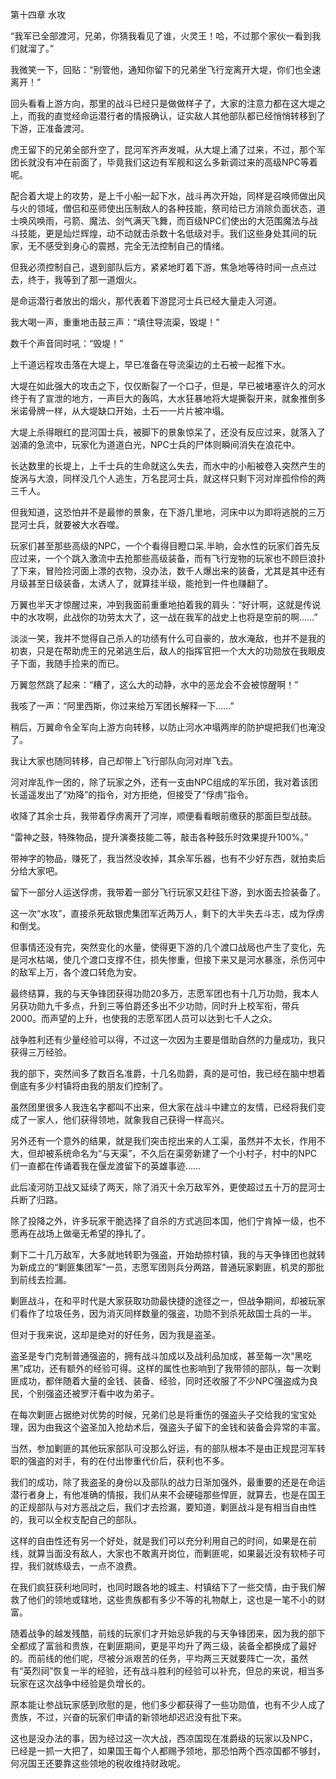 第十四章 水攻


“我军已全部渡河，兄弟，你猜我看见了谁，火灵王！哈，不过那个家伙一看到我们就溜了。”

我微笑一下，回贴：“别管他，通知你留下的兄弟坐飞行宠离开大堤，你们也全速离开！”

回头看看上游方向，那里的战斗已经只是做做样子了，大家的注意力都在这大堤之上，而我的直觉经命运潜行者的情报确认，证实敌人其他部队都已经悄悄转移到了下游，正准备渡河。

虎王留下的兄弟全部升空了，昆河军齐声发喊，从大堤上涌了过来，不过，那个军团长就没有冲在前面了，毕竟我们这边有军舰和这么多新调过来的高级NPC等着呢。

配合着大堤上的攻势，是上千小船一起下水，战斗再次开始，同样是召唤师做出风与火的领域，僧侣和巫师使出压制敌人的各种技能，祭司给已方消除负面状态，道士唤风唤雨，弓箭、魔法、剑气满天飞舞，而百级NPC们使出的大范围魔法与战斗技能，更是灿烂辉煌，动不动就击杀数十名低级对手。我们这些身处其间的玩家，无不感受到身心的震撼，完全无法控制自己的情绪。

但我必须控制自己，退到部队后方，紧紧地盯着下游，焦急地等待时间一点点过去，终于，我等到了那一道烟火。

是命运潜行者放出的烟火，那代表着下游昆河士兵已经大量走入河道。

我大喝一声，重重地击鼓三声：“填住导流渠，毁堤！”

数千个声音同时吼：“毁堤！”

上千道远程攻击落在大堤上，早已准备在导流渠边的土石被一起推下水。

大堤在如此强大的攻击之下，仅仅断裂了一个口子，但是，早已被堵塞许久的河水终于有了宣泄的地方，一声巨大的轰鸣，大水狂暴地将大堤撕裂开来，就象推倒多米诺骨牌一样，从大堤缺口开始，土石一一片片被冲塌。

大堤上杀得眼红的昆河国士兵，被脚下的景象惊呆了，还没有反应过来，就落入了汹涌的急流中，玩家化为道道白光，NPC士兵的尸体则瞬间消失在浪花中。

长达数里的长堤上，上千士兵的生命就这么失去，而水中的小船被卷入突然产生的旋涡与大浪，同样没几个人逃生，万名昆河士兵，就这样只剩下河对岸孤伶伶的两三千人。

但我知道，这恐怕并不是最惨的景象，在下游几里地，河床中以为即将逃脱的三万昆河士兵，就要被大水吞噬。

玩家们甚至那些高级的NPC，一个个看得目瞪口呆.半晌，会水性的玩家们首先反应过来，一个个跳入激流中去抢那些高级装备，而有飞行宠物的玩家也不顾巨浪扑了下来，冒险捡河面上漂的衣物，没办法，数千人爆出来的装备，尤其是其中还有月级甚至日级装备，太诱人了，就算挂半级，能抢到一件也赚翻了。

万翼也半天才惊醒过来，冲到我面前重重地拍着我的肩头：“好计啊，这就是传说中的水攻啊，此战你的功劳太大了，这一战在我军的战史上也将是空前的啊……”

淡淡一笑，我并不觉得自己杀人的功绩有什么可自豪的，放水淹敌，也并不是我的初衷，只是在帮助虎王的兄弟逃生后，敌人的指挥官把一个大大的功勋放在我眼皮子下面，我随手捡来的而已。

万翼忽然跳了起来：“糟了，这么大的动静，水中的恶龙会不会被惊醒啊！”

我咳了一声：“阿里西斯，你过来给万军团长解释一下……”

稍后，万翼命令全军向上游方向转移，以防止河水冲塌两岸的防护堤把我们也淹没了。

我让大家也随同转移，自己却带上飞行部队向河对岸飞去。

河对岸乱作一团的，除了玩家之外，还有一支由NPC组成的军乐团，我对着该团长遥遥发出了“劝降”的指令，对方拒绝，但接受了“俘虏”指令。

收降了其余士兵，我带着俘虏离开了河岸，顺便看看眼前缴获的那面巨型战鼓。

“雷神之鼓，特殊物品，提升演奏技能二等，敲击各种鼓乐时效果提升100%。”

带神字的物品，赚死了，我当然没收掉，其余军乐器，也有不少好东西，就拍卖后分给大家吧。

留下一部分人运送俘虏，我带着一部分飞行玩家又赶往下游，到水面去捡装备了。

这一次“水攻”，直接杀死敌银虎集团军近两万人，剩下的大半失去斗志，成为俘虏和倒戈。

但事情还没有完，突然变化的水量，使得更下游的几个渡口战局也产生了变化，先是河水枯竭，使几个渡口支撑不住，损失惨重，但接下来又是河水暴涨，杀伤河中的敌军上万，各个渡口转危为安。

最终结算，我的与天争锋团获得功勋20多万，志愿军团也有十几万功勋，我本人另获功勋九千多点，升到三等伯爵还多出不少功勋，同时升上校军衔，带兵2000。而声望的上升，也使我的志愿军团人员可以达到七千人之众。

战争胜利还有少量经验可以得，不过这一次因为主要是借助自然的力量成功，我只获得三万经验。

我的部下，突然间多了数百名准爵，十几名勋爵，真的是可怕，我已经在脑中想着倒底有多少村镇将由我的朋友们控制了。

虽然团里很多人我连名字都叫不出来，但大家在战斗中建立的友情，已经将我们变成了一家人，他们获得领地，就象我自己获得一样高兴。

另外还有一个意外的结果，就是我们突击挖出来的人工渠，虽然并不太长，作用不大，但却被系统命名为“与天渠”，不久后在渠旁新建了一个小村子，村中的NPC们一直都在传诵着我在偃龙渡留下的英雄事迹……

此后凌河防卫战又延续了两天，除了消灭十余万敌军外，更使超过五十万的昆河士兵断了归路。

除了投降之外，许多玩家干脆选择了自杀的方式逃回本国，他们宁肯掉一级，也不愿再在战场上做毫无希望的挣扎了。

剩下二十几万敌军，大多就地转职为强盗，开始劫掠村镇，我的与天争锋团也就转为新成立的“剿匪集团军”一员，志愿军团则兵分两路，普通玩家剿匪，机灵的那批到前线去捡漏。

剿匪战斗，在和平时代是大家获取功勋最快捷的途径之一，但战争期间，却被玩家们看作了垃圾任务，因为消灭同样数量的强盗，功勋不到杀死敌国士兵的一半。

但对于我来说，这却是绝对的好任务，因为我是盗圣。

盗圣是专门克制普通强盗的，拥有战斗加成以及战利品加成，甚至每一次“黑吃黑”成功，还有额外的经验可得。这样的属性也影响到了我带领的部队，每一次剿匪成功，都伴随着大量的金钱、装备、经验，同时还收服了不少NPC强盗成为良民，个别强盗还被罗汗看中收为弟子。

在每次剿匪占据绝对优势的时候，兄弟们总是将重伤的强盗头子交给我的宝宝处理，因为由我这个盗圣加入抢劫术后，强盗头子留下的金钱和装备会异常的丰富。

当然，参加剿匪的其他玩家部队可没那么好运，有的部队根本不是由正规昆河军转职的强盗的对手，有的在付出惨重代价后，获利也不多。

我们的成功，除了我盗圣的身份以及部队的战力日渐加强外，最重要的还是在命运潜行者身上，有他准确的情报，我们从来不会硬碰那些悍匪，就算去，也是在国王的正规部队与对方恶战之后，我们才去捡漏，要知道，剿匪战斗是有相当自由性的，我可以全权支配自己的部队。

这样的自由性还有另一个好处，就是我们可以充分利用自己的时间，如果是在前线，就算当面没有敌人，大家也不敢离开岗位，而剿匪呢，如果最近没有软柿子可捏，我们就练级去，一点不浪费。

在我们疯狂获利地同时，也同时跟各地的城主、村镇结下了一些交情，由于我们解救了他们的领地或辖地，这些贵族都有多少不等的礼物献上，这也是一笔不小的财富。

随着战争的越发残酷，前线的玩家们才开始忌妒我的与天争锋团来，因为我的部下全都成了富翁和贵族，在剿匪期间，更是平均升了两三级，装备全都换成了最好的。而前线的他们呢，尽被分派艰苦的任务，平均两三天就要阵亡一次，虽然有“英烈祠”恢复一半的经验，还有战斗胜利的经验可以补充，但总的来说，相当多玩家在这次战争中经验是负增长的。

原本能让参战玩家感到欣慰的是，他们多少都获得了一些功勋值，也有不少人成了贵族，不过，兴奋的玩家们申请的新领地却迟迟没有批下来。

这也是没办法的事，因为经过这一次大战，西凉国现在准爵级的玩家以及NPC，已经是一抓一大把了，如果国王每个人都赐予领地，那恐怕两个西凉国都不够封，何况国王还要靠这些领地的税收维持财政呢。





